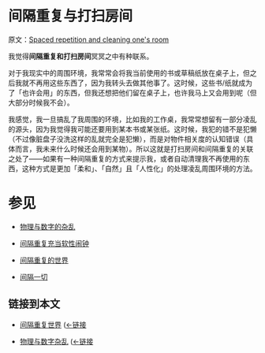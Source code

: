 # 间隔重复与打扫房间

原文：[Spaced repetition and cleaning one's room](https://wiki.issarice.com/wiki/Spaced_repetition_and_cleaning_one%27s_room)

我觉得**间隔重复和打扫房间**冥冥之中有种联系。

对于我现实中的周围环境，我常常会将我当前使用的书或草稿纸放在桌子上，但之后我就不再用这些东西了，因为我转头去做其他事了。这时候，这些书/纸就成为了「也许会用」的东西，但我还想把他们留在桌子上，也许我马上又会用到呢（但大部分时候我不会）。

我感觉，我一旦搞乱了我周围的环境，比如我的工作桌，我常常想留有一部分凌乱的源头，因为我觉得我可能还要用到某本书或某张纸。这时候，我犯的错不是犯懒（不过像脏盘子没洗这样的乱就完全是犯懒），而是对物件相关度的认知错误（具体而言，我未来什么时候还会用到某物）。所以这就是打扫房间和间隔重复的关联之处了——如果有一种间隔重复的方式来提示我，或者自动清理我不再使用的东西，这种方式是更加「柔和」、「自然」且「人性化」的处理凌乱周围环境的方法。

# 参见

* [物理与数字的杂乱](https://wiki.issarice.com/wiki/Physical_vs_digital_clutter)

* [间隔重复充当软性闹钟](https://wiki.issarice.com/wiki/Spaced_repetition_as_soft_alarm_clock)

* [间隔重复的世界](https://wiki.issarice.com/wiki/Spaced_repetition_world)

* [间隔一切](https://wiki.issarice.com/wiki/Spaced_everything)

## 链接到本文

* [间隔重复世界](https://wiki.issarice.com/wiki/Spaced_repetition_world) ([←链接](https://wiki.issarice.com/index.php?title=Special:WhatLinksHere&target=Spaced+repetition+world)

* [物理与数字杂乱](https://wiki.issarice.com/wiki/Physical_vs_digital_clutter) ([←链接](https://wiki.issarice.com/index.php?title=Special:WhatLinksHere&target=Physical+vs+digital+clutter)